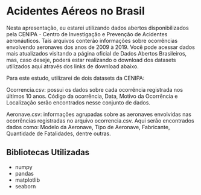 # Acidentes Aéreos no Brasil
Nesta apresentação, eu estarei utilizando dados abertos disponibilizados pela CENIPA - Centro de Investigação e Prevenção de Acidentes aeronáuticos. Tais arquivos conterão informações sobre ocorrências envolvendo aeronaves dos anos de 2009 à 2019. Você pode acessar dados mais atualizados visitando a página oficial de Dados Abertos Brasileiros, mas, caso deseje, poderá estar realizando o download dos datasets utilizados aqui através dos links de download abaixo.

Para este estudo, utilizarei de dois datasets da CENIPA:

Ocorrencia.csv: possui os dados sobre cada ocorrência registrada nos últimos 10 anos. Código da ocorrência, Data, Motivo da Ocorrência e Localização serão encontrados nesse conjunto de dados.

Aeronave.csv: informações agrupadas sobre as aeronaves envolvidas nas ocorrências registradas no arquivo ocorrencia.csv. Aqui serão encontrados dados como: Modelo da Aeronave, Tipo de Aeronave, Fabricante, Quantidade de Fatalidades, dentre outras.

## Bibliotecas Utilizadas
* numpy 
* pandas 
* matplotlib
* seaborn
